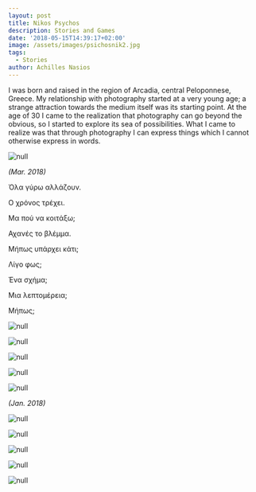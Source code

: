 ```yaml
---
layout: post
title: Nikos Psychos
description: Stories and Games
date: '2018-05-15T14:39:17+02:00'
image: /assets/images/psichosnik2.jpg
tags:
  - Stories
author: Achilles Nasios
---
```

I was born and raised in the region of Arcadia, central Peloponnese, Greece. My relationship with photography started at a very young age; a strange attraction towards the medium itself was its starting point. At the age of 30 I came to the realization that photography can go beyond the obvious, so I started to explore its sea of possibilities. What I came to realize was that through photography I can express things which I cannot otherwise express in words.


![null](/assets/images/psichosn-present-met.jpg#full)

_(Mar. 2018)_

Όλα γύρω αλλάζουν.

Ο χρόνος τρέχει.

Μα πού να κοιτάξω;

Αχανές το βλέμμα.

Μήπως υπάρχει κάτι;

Λίγο φως;

Ένα σχήμα;

Μια λεπτομέρεια;

Μήπως;

![null](/assets/images/psychosn_met11.jpg)

![null](/assets/images/psychosn_met12.jpg)

![null](/assets/images/psychosn_met13.jpg)

![null](/assets/images/psychosn_met14.jpg)


![null](/assets/images/psichosn-presentation.jpg#full)

_(Jan. 2018)_

![null](/assets/images/psichosnik1.jpg)

![null](/assets/images/psichosnik2.jpg)

![null](/assets/images/psichosnik3.jpg)

![null](/assets/images/psichosnik4.jpg)

![null](/assets/images/psichosnik5.jpg)

